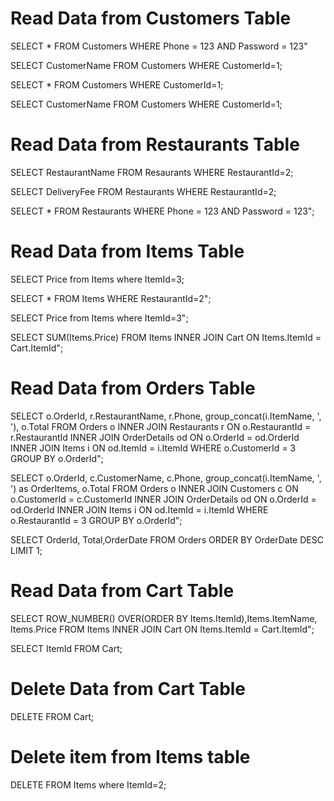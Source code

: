 # Read Data from Customers Table
SELECT * FROM Customers WHERE Phone = 123 AND Password = 123"

SELECT CustomerName FROM Customers WHERE CustomerId=1;

SELECT * FROM Customers WHERE CustomerId=1;

SELECT CustomerName FROM Customers WHERE CustomerId=1;

# Read Data from Restaurants Table
SELECT RestaurantName FROM Resaurants WHERE RestaurantId=2;

SELECT DeliveryFee FROM Restaurants WHERE RestaurantId=2;

SELECT * FROM Restaurants WHERE Phone = 123 AND Password = 123";



# Read Data from Items Table
SELECT Price from Items where ItemId=3;

SELECT * FROM Items WHERE RestaurantId=2";

SELECT Price from Items where ItemId=3";

SELECT SUM(Items.Price) 
FROM Items INNER 
JOIN Cart 
ON Items.ItemId = Cart.ItemId";


# Read Data from Orders Table
SELECT o.OrderId, r.RestaurantName, r.Phone, group_concat(i.ItemName, ', '), o.Total 
FROM Orders o 
INNER JOIN Restaurants r 
ON o.RestaurantId = r.RestaurantId 
INNER JOIN OrderDetails od 
ON o.OrderId = od.OrderId 
INNER JOIN Items i 
ON od.ItemId = i.ItemId 
WHERE o.CustomerId = 3 
GROUP BY o.OrderId";

SELECT o.OrderId, c.CustomerName, c.Phone, group_concat(i.ItemName, ', ') as OrderItems, o.Total 
FROM Orders o 
INNER JOIN Customers c
ON o.CustomerId = c.CustomerId 
INNER JOIN OrderDetails od 
ON o.OrderId = od.OrderId 
INNER JOIN Items i 
ON od.ItemId = i.ItemId 
WHERE o.RestaurantId = 3 
GROUP BY o.OrderId";

SELECT OrderId, Total,OrderDate 
FROM Orders 
ORDER BY OrderDate DESC LIMIT 1;


# Read Data from Cart Table
SELECT ROW_NUMBER() OVER(ORDER BY Items.ItemId),Items.ItemName, Items.Price 
FROM Items 
INNER JOIN Cart 
ON Items.ItemId = Cart.ItemId";

SELECT ItemId FROM Cart;

# Delete Data from Cart Table
DELETE FROM Cart;

# Delete item from Items table
DELETE FROM Items where ItemId=2;